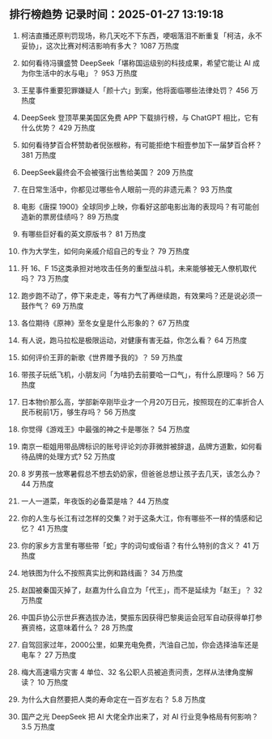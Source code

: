 
## 排行榜趋势 记录时间：2025-01-27 13:19:18
  
  1. 柯洁直播还原判罚现场，称几天吃不下东西，哽咽落泪不断重复「柯洁，永不妥协」，这次比赛对柯洁影响有多大？ 1087 万热度
    
  2. 如何看待冯骥盛赞 DeepSeek「堪称国运级别的科技成果，希望它能让 AI 成为你生活中的水与电」？ 953 万热度
    
  3. 王星事件重要犯罪嫌疑人「颜十六」到案，他将面临哪些法律处罚？ 456 万热度
    
  4. DeepSeek 登顶苹果美国区免费 APP 下载排行榜，与 ChatGPT 相比，它有什么优势？ 429 万热度
    
  5. 如何看待梦百合杯赞助者倪张根称，有可能拒绝卞相壹参加下一届梦百合杯？ 381 万热度
    
  6. DeepSeek最终会不会被强行出售给美国？ 209 万热度
    
  7. 在日常生活中，你都见过哪些令人眼前一亮的非遗元素？ 93 万热度
    
  8. 电影《唐探 1900》全球同步上映，你看好这部电影出海的表现吗？有可能创造新的票房佳绩吗？ 89 万热度
    
  9. 有哪些巨好看的英文原版书？ 81 万热度
    
  10. 作为大学生，如何向亲戚介绍自己的专业？ 79 万热度
    
  11. 歼 16、F 15这类承担对地攻击任务的重型战斗机，未来能够被无人僚机取代吗？ 73 万热度
    
  12. 跑步跑不动了，停下来走走，等有力气了再继续跑，有效果吗？还是说必须一鼓作气？ 69 万热度
    
  13. 各位期待《原神》至冬女皇是什么形象的？ 67 万热度
    
  14. 有人说，跑马拉松是极限运动，对健康有害无益，你怎么看？ 64 万热度
    
  15. 如何评价王菲的新歌《世界赠予我的》？ 59 万热度
    
  16. 带孩子玩纸飞机，小朋友问「为啥扔去前要哈一口气」，有什么原理吗？ 56 万热度
    
  17. 日本物价那么高，学部新卒刚毕业才一个月20万日元，按照现在的汇率折合人民币税前1万，够生存吗？ 56 万热度
    
  18. 你觉得《游戏王》中最强的神之卡是哪张？ 54 万热度
    
  19. 南京一柜姐用带品牌标识的账号评论刘亦菲微胖被辞退，品牌方道歉，如何看待品牌的处理方式? 52 万热度
    
  20. 8 岁男孩一放寒暑假总不想去奶奶家，但爸爸总想让孩子去几天，该怎么办？ 44 万热度
    
  21. 一人一道菜，年夜饭的必备菜是啥？ 44 万热度
    
  22. 你的人生与长江有过怎样的交集？对于这条大江，你有哪些不一样的情感和记忆？ 41 万热度
    
  23. 你的家乡方言里有哪些带「蛇」字的词句或俗语？有什么特别的含义？ 41 万热度
    
  24. 地铁图为什么不按照真实比例和路线画？ 34 万热度
    
  25. 赵国被秦国灭掉了，赵嘉为什么自立为「代王」，而不是延续为「赵王」？ 32 万热度
    
  26. 中国乒协公示世乒赛选拔办法，樊振东因获得巴黎奥运会冠军自动获得单打参赛资格，这意味着什么？ 28 万热度
    
  27. 自驾回家过年，2000公里，如果充电免费，汽油自己加，你会选择油车还是电车？ 27 万热度
    
  28. 梅大高速塌方灾害 4 单位、32 名公职人员被追责问责，怎样从法律角度解读？ 10 万热度
    
  29. 为什么大自然要把人类的寿命定在一百岁左右？ 5.8 万热度
    
  30. 国产之光 DeepSeek 把 AI 大佬全炸出来了，对 AI 行业竞争格局有何影响？ 3.5 万热度
    